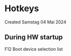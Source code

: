 # Hotkeys
Created Samstag 04 Mai 2024

During HW startup
-----------------
F12	Boot device selection list

